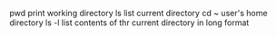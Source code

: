 pwd print working directory
ls list current directory
cd ~ user's home directory
ls -l list contents of thr current directory in long format
